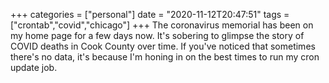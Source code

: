 +++
categories = ["personal"]
date = "2020-11-12T20:47:51"
tags = ["crontab","covid","chicago"]
+++
The coronavirus memorial has been on my home page for a few days now. It's sobering to glimpse the story of COVID deaths in Cook County over time. If you've noticed that sometimes there's no data, it's because I'm honing in on the best times to run my cron update job.

